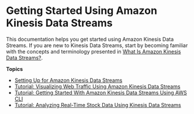 # Getting Started Using Amazon Kinesis Data Streams<a name="getting-started"></a>

This documentation helps you get started using Amazon Kinesis Data Streams\. If you are new to Kinesis Data Streams, start by becoming familiar with the concepts and terminology presented in [What Is Amazon Kinesis Data Streams?](introduction.md)\.

**Topics**
+ [Setting Up for Amazon Kinesis Data Streams](before-you-begin.md)
+ [Tutorial: Visualizing Web Traffic Using Amazon Kinesis Data Streams](kinesis-sample-application.md)
+ [Tutorial: Getting Started With Amazon Kinesis Data Streams Using AWS CLI](kinesis-tutorial-cli.md)
+ [Tutorial: Analyzing Real\-Time Stock Data Using Kinesis Data Streams](learning-kinesis-module-one.md)